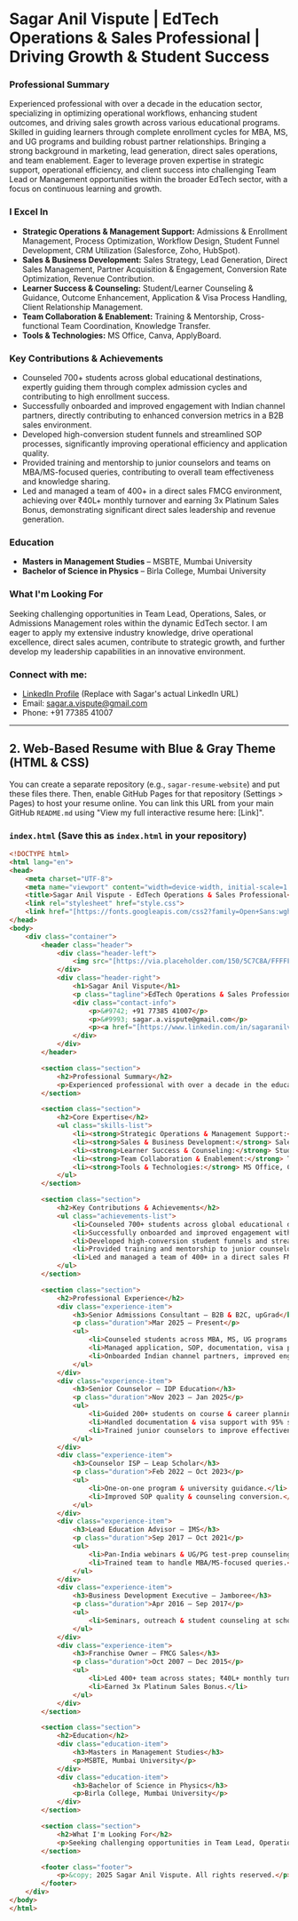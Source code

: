 # Sagar Anil Vispute | EdTech Operations & Sales Professional | Driving Growth & Student Success

### Professional Summary
Experienced professional with over a decade in the education sector, specializing in optimizing operational workflows, enhancing student outcomes, and driving sales growth across various educational programs. Skilled in guiding learners through complete enrollment cycles for MBA, MS, and UG programs and building robust partner relationships. Bringing a strong background in marketing, lead generation, direct sales operations, and team enablement. Eager to leverage proven expertise in strategic support, operational efficiency, and client success into challenging Team Lead or Management opportunities within the broader EdTech sector, with a focus on continuous learning and growth.

### I Excel In
* **Strategic Operations & Management Support:** Admissions & Enrollment Management, Process Optimization, Workflow Design, Student Funnel Development, CRM Utilization (Salesforce, Zoho, HubSpot).
* **Sales & Business Development:** Sales Strategy, Lead Generation, Direct Sales Management, Partner Acquisition & Engagement, Conversion Rate Optimization, Revenue Contribution.
* **Learner Success & Counseling:** Student/Learner Counseling & Guidance, Outcome Enhancement, Application & Visa Process Handling, Client Relationship Management.
* **Team Collaboration & Enablement:** Training & Mentorship, Cross-functional Team Coordination, Knowledge Transfer.
* **Tools & Technologies:** MS Office, Canva, ApplyBoard.

### Key Contributions & Achievements
* Counseled 700+ students across global educational destinations, expertly guiding them through complex admission cycles and contributing to high enrollment success.
* Successfully onboarded and improved engagement with Indian channel partners, directly contributing to enhanced conversion metrics in a B2B sales environment.
* Developed high-conversion student funnels and streamlined SOP processes, significantly improving operational efficiency and application quality.
* Provided training and mentorship to junior counselors and teams on MBA/MS-focused queries, contributing to overall team effectiveness and knowledge sharing.
* Led and managed a team of 400+ in a direct sales FMCG environment, achieving over ₹40L+ monthly turnover and earning 3x Platinum Sales Bonus, demonstrating significant direct sales leadership and revenue generation.

### Education
* **Masters in Management Studies** – MSBTE, Mumbai University
* **Bachelor of Science in Physics** – Birla College, Mumbai University

### What I'm Looking For
Seeking challenging opportunities in Team Lead, Operations, Sales, or Admissions Management roles within the dynamic EdTech sector. I am eager to apply my extensive industry knowledge, drive operational excellence, direct sales acumen, contribute to strategic growth, and further develop my leadership capabilities in an innovative environment.

### Connect with me:
* [LinkedIn Profile](https://www.linkedin.com/in/sagaranilvispute) (Replace with Sagar's actual LinkedIn URL)
* Email: sagar.a.vispute@gmail.com
* Phone: +91 77385 41007

---

## 2. Web-Based Resume with Blue & Gray Theme (HTML & CSS)

You can create a separate repository (e.g., `sagar-resume-website`) and put these files there. Then, enable GitHub Pages for that repository (Settings > Pages) to host your resume online. You can link this URL from your main GitHub `README.md` using "View my full interactive resume here: [Link]".

### `index.html` (Save this as `index.html` in your repository)

```html
<!DOCTYPE html>
<html lang="en">
<head>
    <meta charset="UTF-8">
    <meta name="viewport" content="width=device-width, initial-scale=1.0">
    <title>Sagar Anil Vispute - EdTech Operations & Sales Professional</title>
    <link rel="stylesheet" href="style.css">
    <link href="[https://fonts.googleapis.com/css2?family=Open+Sans:wght@400;600;700&display=swap](https://fonts.googleapis.com/css2?family=Open+Sans:wght@400;600;700&display=swap)" rel="stylesheet">
</head>
<body>
    <div class="container">
        <header class="header">
            <div class="header-left">
                <img src="[https://via.placeholder.com/150/5C7C8A/FFFFFF?text=Sagar](https://via.placeholder.com/150/5C7C8A/FFFFFF?text=Sagar)" alt="Sagar Anil Vispute" class="profile-photo">
            </div>
            <div class="header-right">
                <h1>Sagar Anil Vispute</h1>
                <p class="tagline">EdTech Operations & Sales Professional | Driving Growth & Student Success</p>
                <div class="contact-info">
                    <p>&#9742; +91 77385 41007</p>
                    <p>&#9993; sagar.a.vispute@gmail.com</p>
                    <p><a href="[https://www.linkedin.com/in/sagaranilvispute](https://www.linkedin.com/in/sagaranilvispute)" target="_blank">&#x1F517; LinkedIn Profile</a></p>
                </div>
            </div>
        </header>

        <section class="section">
            <h2>Professional Summary</h2>
            <p>Experienced professional with over a decade in the education sector, specializing in optimizing operational workflows, enhancing student outcomes, and driving sales growth across various educational programs. Skilled in guiding learners through complete enrollment cycles for MBA, MS, and UG programs and building robust partner relationships. Bringing a strong background in marketing, lead generation, direct sales operations, and team enablement. Eager to leverage proven expertise in strategic support, operational efficiency, and client success into challenging Team Lead or Management opportunities within the broader EdTech sector, with a focus on continuous learning and growth.</p>
        </section>

        <section class="section">
            <h2>Core Expertise</h2>
            <ul class="skills-list">
                <li><strong>Strategic Operations & Management Support:</strong> Admissions & Enrollment Management, Process Optimization, Workflow Design, Student Funnel Development, CRM Utilization (Salesforce, Zoho, HubSpot).</li>
                <li><strong>Sales & Business Development:</strong> Sales Strategy, Lead Generation, Direct Sales Management, Partner Acquisition & Engagement, Conversion Rate Optimization, Revenue Contribution.</li>
                <li><strong>Learner Success & Counseling:</strong> Student/Learner Counseling & Guidance, Outcome Enhancement, Application & Visa Process Handling, Client Relationship Management.</li>
                <li><strong>Team Collaboration & Enablement:</strong> Training & Mentorship, Cross-functional Team Coordination, Knowledge Transfer.</li>
                <li><strong>Tools & Technologies:</strong> MS Office, Canva, ApplyBoard.</li>
            </ul>
        </section>

        <section class="section">
            <h2>Key Contributions & Achievements</h2>
            <ul class="achievements-list">
                <li>Counseled 700+ students across global educational destinations, expertly guiding them through complex admission cycles and contributing to high enrollment success.</li>
                <li>Successfully onboarded and improved engagement with Indian channel partners, directly contributing to enhanced conversion metrics in a B2B sales environment.</li>
                <li>Developed high-conversion student funnels and streamlined SOP processes, significantly improving operational efficiency and application quality.</li>
                <li>Provided training and mentorship to junior counselors and teams on MBA/MS-focused queries, contributing to overall team effectiveness and knowledge sharing.</li>
                <li>Led and managed a team of 400+ in a direct sales FMCG environment, achieving over ₹40L+ monthly turnover and earning 3x Platinum Sales Bonus, demonstrating significant direct sales leadership and revenue generation.</li>
            </ul>
        </section>

        <section class="section">
            <h2>Professional Experience</h2>
            <div class="experience-item">
                <h3>Senior Admissions Consultant – B2B & B2C, upGrad</h3>
                <p class="duration">Mar 2025 – Present</p>
                <ul>
                    <li>Counseled students across MBA, MS, UG programs.</li>
                    <li>Managed application, SOP, documentation, visa process.</li>
                    <li>Onboarded Indian channel partners, improved engagement & conversion.</li>
                </ul>
            </div>
            <div class="experience-item">
                <h3>Senior Counselor – IDP Education</h3>
                <p class="duration">Nov 2023 – Jan 2025</p>
                <ul>
                    <li>Guided 200+ students on course & career planning.</li>
                    <li>Handled documentation & visa support with 95% success.</li>
                    <li>Trained junior counselors to improve effectiveness.</li>
                </ul>
            </div>
            <div class="experience-item">
                <h3>Counselor ISP – Leap Scholar</h3>
                <p class="duration">Feb 2022 – Oct 2023</p>
                <ul>
                    <li>One-on-one program & university guidance.</li>
                    <li>Improved SOP quality & counseling conversion.</li>
                </ul>
            </div>
            <div class="experience-item">
                <h3>Lead Education Advisor – IMS</h3>
                <p class="duration">Sep 2017 – Oct 2021</p>
                <ul>
                    <li>Pan-India webinars & UG/PG test-prep counseling.</li>
                    <li>Trained team to handle MBA/MS-focused queries.</li>
                </ul>
            </div>
            <div class="experience-item">
                <h3>Business Development Executive – Jamboree</h3>
                <p class="duration">Apr 2016 – Sep 2017</p>
                <ul>
                    <li>Seminars, outreach & student counseling at school/college level.</li>
                </ul>
            </div>
            <div class="experience-item">
                <h3>Franchise Owner – FMCG Sales</h3>
                <p class="duration">Oct 2007 – Dec 2015</p>
                <ul>
                    <li>Led 400+ team across states; ₹40L+ monthly turnover.</li>
                    <li>Earned 3x Platinum Sales Bonus.</li>
                </ul>
            </div>
        </section>

        <section class="section">
            <h2>Education</h2>
            <div class="education-item">
                <h3>Masters in Management Studies</h3>
                <p>MSBTE, Mumbai University</p>
            </div>
            <div class="education-item">
                <h3>Bachelor of Science in Physics</h3>
                <p>Birla College, Mumbai University</p>
            </div>
        </section>

        <section class="section">
            <h2>What I'm Looking For</h2>
            <p>Seeking challenging opportunities in Team Lead, Operations, Sales, or Admissions Management roles within the dynamic EdTech sector. I am eager to apply my extensive industry knowledge, drive operational excellence, direct sales acumen, contribute to strategic growth, and further develop my leadership capabilities in an innovative environment.</p>
        </section>

        <footer class="footer">
            <p>&copy; 2025 Sagar Anil Vispute. All rights reserved.</p>
        </footer>
    </div>
</body>
</html>

